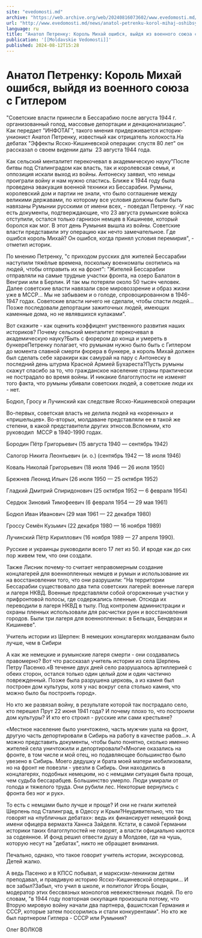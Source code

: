 ```yaml
---
site: "evedomosti.md"
archive: "https://web.archive.org/web/20240816073602/www.evedomosti.md/news/anatol-petrenku-korol-mihaj-oshibsya-vyjdya-iz-voennogo-soyu"
url: "http://www.evedomosti.md/news/anatol-petrenku-korol-mihaj-oshibsya-vyjdya-iz-voennogo-soyu"
language: ru
title: "Анатол Петренку: Король Михай ошибся, выйдя из военного союза с Гитлером"
publication: '[[Moldavskie Vedomosti]]'
published: 2024-08-12T15:28
---
```


# Анатол Петренку: Король Михай ошибся, выйдя из военного союза с Гитлером

"Советские власти принесли в Бессарабию после августа 1944 г. организованный голод, массовые депортации и денационализацию". Как передает "ИНФОТАГ", такого мнения придерживается историк-унионист Анатол Петренку, известный как отрицатель холокоста.На дебатах "Эффекты Ясско-Кишиневской операции: спустя 80 лет" он рассказал о своем видении даты  23 августа 1944 года.

Как сельский менталитет перекочевал в академическую науку"После битвы под Сталинградом как власть, так и королевская семья, и оппозиция искали выход из войны. Антонеску заявил, что немцы проиграли войну и нам нужно спастись. Ближе к 1944 году была проведена эвакуация военной техники из Бессарабии. Румыны, королевский дом и партии не знали, что было соглашение между великими державами, по которому все условия должны были быть навязаны Румынии русскими от имени всех, - поведал Петренку. -У нас есть документы, подтверждающие, что 23 августа румынские войска отступили, остался только гарнизон немцев в Кишиневе, который боролся как мог. В этот день Румыния вышла из войны. Советские власти представили эту операцию как нечто замечательное. Где ошибся король Михай? Он ошибся, когда принял условия перемирия", - отметил историк.

По мнению Петренку, "с приходом русских для жителей Бессарабии наступили тяжёлые времена, поскольку военкоматы охотились на людей, чтобы отправить их на фронт": "Жителей Бессарабии отправляли на самые трудные участки фронта, на озеро Балатон в Венгрии или в Берлин. И так мы потеряли около 50 тысяч человек. Далее советские власти навязали свое мировоззрение и образ жизни уже в МССР... Мы не забываем и о голоде, спровоцированном в 1946-1947 годах. Советские власти ничего не сделали, чтобы спасти людей... Позже последовали депортации зажиточных людей, имеющих каменные дома, но не являвшихся кулаками".

Вот скажите - как оценить коэффицент умственного развития наших историков? Почему сельский менталитет перекочевал в академическую науку?Быть с фюрером до конца и умереть в бункереПетренку полагает, что румынам нужно было быть с Гитлером до момента славной смерти фюрера в бункере, а король Михай должен был сделать себе харакири как самурай на пару с Антонеску в последний день штурма Красной Армией Бухареста?Пусть румыны скажут спасибо за то, что гражданское население страны практически не пострадало во время войны. И никакие благоглупости не изменят того факта, что румыны убивали советских людей, а советские люди их - нет.

Бодюл, Гросу и Лучинский как следствие Ясско-Кишиневской операции

Во-первых, советская власть не делила людей на «коренных» и «пришельцев». Во-вторых, молдаване представляли ее в такой же степени, в какой представители других этносов.Вспомним, кто руководил  МССР в 1940-1990 годах.

Бородин Пётр Григорьевич (15 августа 1940 — сентябрь 1942)

Салогор Никита Леонтьевич (и. о.) (сентябрь 1942 — 18 июля 1946)

Коваль Николай Григорьевич (18 июля 1946 — 26 июля 1950)

Брежнев Леонид Ильич (26 июля 1950 — 25 октября 1952)

Гладкий Дмитрий Спиридонович (25 октября 1952 — 6 февраля 1954)

Сердюк Зиновий Тимофеевич (6 февраля 1954 — 29 мая 1961)

Бодюл Иван Иванович (29 мая 1961 — 22 декабря 1980)

Гроссу Семён Кузьмич (22 декабря 1980 — 16 ноября 1989)

Лучинский Пётр Кириллович (16 ноября 1989 — 27 апреля 1990).

Русские и украинцы руководили всего 17 лет из 50. И вроде как до сих пор живем тем, что они создали.

Также Лисник почему-то считает неправомерным создание концлагерей для военнопленных немцев и румын и использование их на восстановлении того, что они разрушили: "На территории Бессарабии существовало два типа советских лагерей: военные лагеря и лагеря НКВД. Военные представляли собой огороженные участки у прифронтовой полосы, где содержались пленные. Отсюда их переводили в лагеря НКВД в тылу. Под контролем администрации и охраны пленных использовали для расчистки руин и восстановления городов. Были три лагеря для военнопленных: в Бельцах, Бендерах и Кишиневе".

Учитель истории из Шерпен: В немецких концлагерях молдаванам было лучше, чем в Сибири

А как же немецкие и румынские лагеря смерти - они создавались правомерно? Вот что рассказал учитель истории из села Шерпень Петру Пасенко.«В течение двух дней село разрушалось артиллерией с обеих сторон, остался только один целый дом и один частично поврежденный. Позже была разрушена церковь, а из камня был построен дом культуры, хотя у нас вокруг села столько камня, что можно было бы построить город».

Но кто же развязал войну, в результате которой так пострадало село, кто перешел Прут 22 июня 1941 года? И почему плохо то, что построили дом культуры? И кто его строил - русские или сами крестьяне?

«Местное население было уничтожено, часть мужчин ушла на фронт, другую часть депортировали в Сибирь на работу в качестве рабов…». А можно представить документы, чтобы было понятно, сколько именно жителей села уничтожили и депортировали?«Многие оказались на фронте, в том числе и мой отец, но подавляющее большинство было увезено в Сибирь. Моего дедушку и брата моей матери мобилизовали, но на фронт не повезли - увезли в Сибирь. Они находились в концлагерях, подобных немецким, но с немцами ситуация была проще, чем судьба бессарабцев. Большинство умерло. Люди умирали от голода и тяжелого труда. Они рубили лес. Некоторые вернулись с фронта без ног и рук».

То есть с немцами было лучше и проще? И они не гнали жителей Шерпень под Сталинград, в Одессу и Крым?Неудивительно, что так говорят на «публичных дебатах»: ведь их финансирует немецкий фонд имени офицера вермахта Ханнса Зайделя. Кстати, в самой Германии историки таких благоглупостей не говорят, а власти официально каются за содеянное. И фонд решил отвести душу в Молдове, где на чушь, которую несут на "дебатах", никто не обращает внимания.

Печально, однако, что такое говорит учитель истории, экскурсовод. Детей жалко.

А ведь Пасенко и в КПСС побывал, и марксизм-ленинизм детям преподавал, и правдивую историю Ясско-Кишиневской операции... И все забыл?Забыл, что учил в школе, и политолог Игорь Боцан, модератор этих бессвязных монологов невежественных людей. По его словам, "в 1944 году повторная оккупация произошла потому, что Вторую мировую войну начали два партнера, фашистская Германия и СССР, которые затем поссорились и стали конкурентами". Но кто же был партнером Гитлера - СССР или Румыния?

Олег ВОЛКОВ